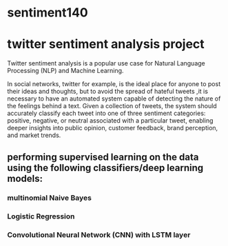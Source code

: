 # sentiment140
# twitter sentiment analysis project 
Twitter sentiment analysis is a popular use case for Natural Language Processing (NLP) and Machine Learning. 

In social networks, twitter for example, is the  ideal place for anyone to post their ideas and  thoughts, but to avoid the spread of hateful  tweets ,it is necessary to have an automated system capable of detecting the  nature of the feelings behind a text. Given a collection of tweets, the system should accurately classify each tweet into one of three sentiment categories: positive, negative, or neutral associated with a particular tweet, enabling deeper insights into public opinion, customer feedback, brand perception, and market trends.

## performing supervised learning on the data using the following classifiers/deep learning models:
### multinomial Naive Bayes
### Logistic Regression
### Convolutional Neural Network (CNN) with LSTM layer
